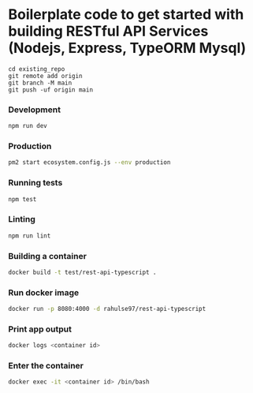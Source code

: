 # Boilerplate code to get started with building RESTful API Services (Nodejs, Express, TypeORM Mysql)


```
cd existing_repo
git remote add origin 
git branch -M main
git push -uf origin main
```
### Development

```bash
npm run dev
```

### Production

```bash
pm2 start ecosystem.config.js --env production
```

### Running tests

```bash
npm test
```

### Linting

```bash
npm run lint
```

### Building a container

```bash
docker build -t test/rest-api-typescript .
```

### Run docker image

```bash
docker run -p 8080:4000 -d rahulse97/rest-api-typescript
```

### Print app output
```bash
docker logs <container id>
```

### Enter the container
```bash
docker exec -it <container id> /bin/bash
```
